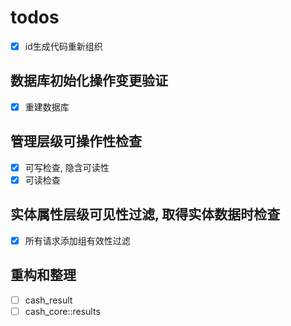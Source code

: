 # todos

- [x] id生成代码重新组织

## 数据库初始化操作变更验证

- [x] 重建数据库

## 管理层级可操作性检查

- [x] 可写检查, 隐含可读性
- [x] 可读检查

## 实体属性层级可见性过滤, 取得实体数据时检查 

- [x] 所有请求添加组有效性过滤


## 重构和整理

-  [ ] cash_result
-  [ ] cash_core::results
